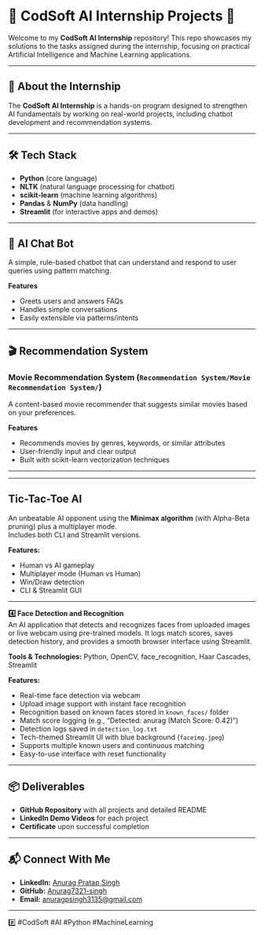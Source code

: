 # 🤖 CodSoft AI Internship Projects 🚀

Welcome to my **CodSoft AI Internship** repository! This repo showcases my solutions to the tasks assigned during the internship, focusing on practical Artificial Intelligence and Machine Learning applications.

---

## 📝 About the Internship

The **CodSoft AI Internship** is a hands-on program designed to strengthen AI fundamentals by working on real-world projects, including chatbot development and recommendation systems.


---

## 🛠️ Tech Stack

- **Python** (core language)
- **NLTK** (natural language processing for chatbot)
- **scikit-learn** (machine learning algorithms)
- **Pandas** & **NumPy** (data handling)
- **Streamlit** (for interactive apps and demos)

---

## 🤖 AI Chat Bot

A simple, rule-based chatbot that can understand and respond to user queries using pattern matching.

**Features**
- Greets users and answers FAQs
- Handles simple conversations
- Easily extensible via patterns/intents


---

## 🎬 Recommendation System

### Movie Recommendation System (`Recommendation System/Movie Recommendation System/`)

A content-based movie recommender that suggests similar movies based on your preferences.

**Features**
- Recommends movies by genres, keywords, or similar attributes
- User-friendly input and clear output
- Built with scikit-learn vectorization techniques
---
---

##  Tic-Tac-Toe AI
An unbeatable AI opponent using the **Minimax algorithm** (with Alpha-Beta pruning) plus a multiplayer mode.  
Includes both CLI and Streamlit versions.

**Features:**
- Human vs AI gameplay  
- Multiplayer mode (Human vs Human)  
- Win/Draw detection  
- CLI & Streamlit GUI  

---
**4️⃣ Face Detection and Recognition**  
An AI application that detects and recognizes faces from uploaded images or live webcam using pre-trained models. It logs match scores, saves detection history, and provides a smooth browser interface using Streamlit.  

**Tools & Technologies:** Python, OpenCV, face_recognition, Haar Cascades, Streamlit  

**Features:**  
- Real-time face detection via webcam  
- Upload image support with instant face recognition  
- Recognition based on known faces stored in `known_faces/` folder  
- Match score logging (e.g., “Detected: anurag (Match Score: 0.42)”)  
- Detection logs saved in `detection_log.txt`  
- Tech-themed Streamlit UI with blue background (`faceimg.jpeg`)  
- Supports multiple known users and continuous matching  
- Easy-to-use interface with reset functionality


------

## 📦 Deliverables

- **GitHub Repository** with all projects and detailed README
- **LinkedIn Demo Videos** for each project
- **Certificate** upon successful completion

---

## 📬 Connect With Me

- **LinkedIn:** [Anurag Pratap Singh](https://www.linkedin.com/in/anurag-pratap-singh)
- **GitHub:** [Anurag7321-singh](https://github.com/Anurag7321-singh)
- **Email:** anuragpsingh3135@gmail.com

---

#️⃣ #CodSoft #AI #Python #MachineLearning
